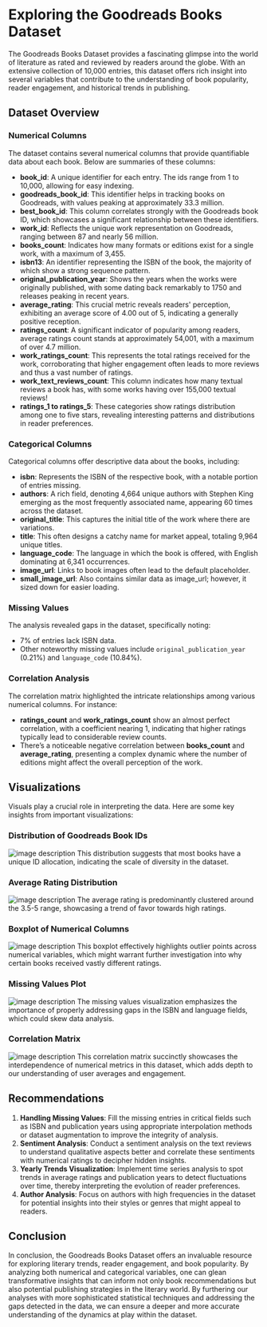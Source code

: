 # Exploring the Goodreads Books Dataset

The Goodreads Books Dataset provides a fascinating glimpse into the world of literature as rated and reviewed by readers around the globe. With an extensive collection of 10,000 entries, this dataset offers rich insight into several variables that contribute to the understanding of book popularity, reader engagement, and historical trends in publishing. 

## Dataset Overview

### Numerical Columns
The dataset contains several numerical columns that provide quantifiable data about each book. Below are summaries of these columns:

- **book_id**: A unique identifier for each entry. The ids range from 1 to 10,000, allowing for easy indexing.
- **goodreads_book_id**: This identifier helps in tracking books on Goodreads, with values peaking at approximately 33.3 million.
- **best_book_id**: This column correlates strongly with the Goodreads book ID, which showcases a significant relationship between these identifiers.
- **work_id**: Reflects the unique work representation on Goodreads, ranging between 87 and nearly 56 million.
- **books_count**: Indicates how many formats or editions exist for a single work, with a maximum of 3,455.
- **isbn13**: An identifier representing the ISBN of the book, the majority of which show a strong sequence pattern.
- **original_publication_year**: Shows the years when the works were originally published, with some dating back remarkably to 1750 and releases peaking in recent years.
- **average_rating**: This crucial metric reveals readers' perception, exhibiting an average score of 4.00 out of 5, indicating a generally positive reception.
- **ratings_count**: A significant indicator of popularity among readers, average ratings count stands at approximately 54,001, with a maximum of over 4.7 million.
- **work_ratings_count**: This represents the total ratings received for the work, corroborating that higher engagement often leads to more reviews and thus a vast number of ratings.
- **work_text_reviews_count**: This column indicates how many textual reviews a book has, with some works having over 155,000 textual reviews!
- **ratings_1 to ratings_5**: These categories show ratings distribution among one to five stars, revealing interesting patterns and distributions in reader preferences.

### Categorical Columns
Categorical columns offer descriptive data about the books, including:

- **isbn**: Represents the ISBN of the respective book, with a notable portion of entries missing.
- **authors**: A rich field, denoting 4,664 unique authors with Stephen King emerging as the most frequently associated name, appearing 60 times across the dataset.
- **original_title**: This captures the initial title of the work where there are variations. 
- **title**: This often designs a catchy name for market appeal, totaling 9,964 unique titles.
- **language_code**: The language in which the book is offered, with English dominating at 6,341 occurrences.
- **image_url**: Links to book images often lead to the default placeholder.
- **small_image_url**: Also contains similar data as image_url; however, it sized down for easier loading.

### Missing Values
The analysis revealed gaps in the dataset, specifically noting:
- 7% of entries lack ISBN data.
- Other noteworthy missing values include `original_publication_year` (0.21%) and `language_code` (10.84%).

### Correlation Analysis
The correlation matrix highlighted the intricate relationships among various numerical columns. For instance:
- **ratings_count** and **work_ratings_count** show an almost perfect correlation, with a coefficient nearing 1, indicating that higher ratings typically lead to considerable review counts.
- There’s a noticeable negative correlation between **books_count** and **average_rating**, presenting a complex dynamic where the number of editions might affect the overall perception of the work.

## Visualizations
Visuals play a crucial role in interpreting the data. Here are some key insights from important visualizations:

### Distribution of Goodreads Book IDs
![image description](goodreads/distribution_goodreads_book_id.png)
This distribution suggests that most books have a unique ID allocation, indicating the scale of diversity in the dataset.

### Average Rating Distribution
![image description](goodreads/distribution_average_rating.png)
The average rating is predominantly clustered around the 3.5-5 range, showcasing a trend of favor towards high ratings.

### Boxplot of Numerical Columns
![image description](goodreads/boxplot_num_cols.png)
This boxplot effectively highlights outlier points across numerical variables, which might warrant further investigation into why certain books received vastly different ratings.

### Missing Values Plot
![image description](goodreads/missing_values.png)
The missing values visualization emphasizes the importance of properly addressing gaps in the ISBN and language fields, which could skew data analysis.

### Correlation Matrix
![image description](goodreads/correlation_matrix.png)
This correlation matrix succinctly showcases the interdependence of numerical metrics in this dataset, which adds depth to our understanding of user averages and engagement.

## Recommendations

1. **Handling Missing Values**: Fill the missing entries in critical fields such as ISBN and publication years using appropriate interpolation methods or dataset augmentation to improve the integrity of analysis.
2. **Sentiment Analysis**: Conduct a sentiment analysis on the text reviews to understand qualitative aspects better and correlate these sentiments with numerical ratings to decipher hidden insights.
3. **Yearly Trends Visualization**: Implement time series analysis to spot trends in average ratings and publication years to detect fluctuations over time, thereby interpreting the evolution of reader preferences.
4. **Author Analysis**: Focus on authors with high frequencies in the dataset for potential insights into their styles or genres that might appeal to readers.

## Conclusion 
In conclusion, the Goodreads Books Dataset offers an invaluable resource for exploring literary trends, reader engagement, and book popularity. By analyzing both numerical and categorical variables, one can glean transformative insights that can inform not only book recommendations but also potential publishing strategies in the literary world. By furthering our analyses with more sophisticated statistical techniques and addressing the gaps detected in the data, we can ensure a deeper and more accurate understanding of the dynamics at play within the dataset.